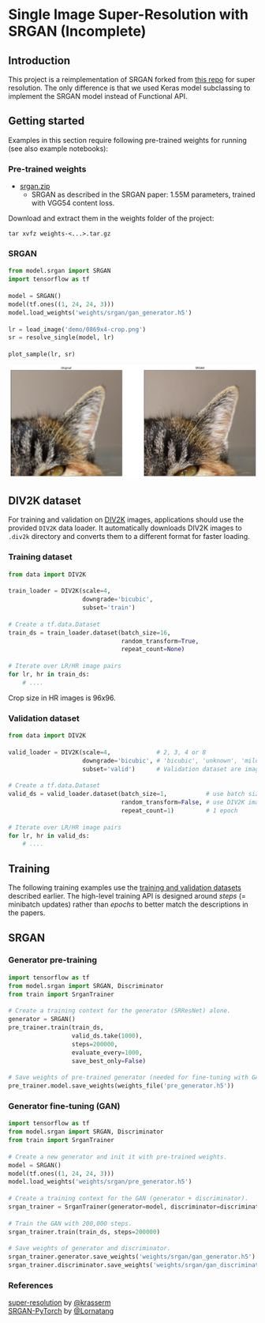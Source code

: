 # Single Image Super-Resolution with SRGAN (Incomplete)

## Introduction

This project is a reimplementation of SRGAN forked from [this repo](https://krasserm.github.io/2019/09/04/super-resolution/) for super resolution. The only difference is that we used Keras model subclassing to implement the SRGAN model instead of Functional API.

## Getting started 

Examples in this section require following pre-trained weights for running (see also example notebooks):  

### Pre-trained weights

- [srgan.zip](https://drive.google.com/file/d/1tYkYCiWIHtEBFJSoQLmMY5msdtd_CkKL/view?usp=sharing)
    - SRGAN as described in the SRGAN paper: 1.55M parameters, trained with VGG54 content loss.
    
Download and extract them in the weights folder of the project:

    tar xvfz weights-<...>.tar.gz

### SRGAN

```python
from model.srgan import SRGAN
import tensorflow as tf

model = SRGAN()
model(tf.ones((1, 24, 24, 3)))
model.load_weights('weights/srgan/gan_generator.h5')

lr = load_image('demo/0869x4-crop.png')
sr = resolve_single(model, lr)

plot_sample(lr, sr)
```

![result-srgan](results/srgan.png)

## DIV2K dataset

For training and validation on [DIV2K](https://data.vision.ee.ethz.ch/cvl/DIV2K/) images, applications should use the 
provided `DIV2K` data loader. It automatically downloads DIV2K images to `.div2k` directory and converts them to a 
different format for faster loading.

### Training dataset

```python
from data import DIV2K

train_loader = DIV2K(scale=4,
                     downgrade='bicubic', 
                     subset='train')
                     
# Create a tf.data.Dataset          
train_ds = train_loader.dataset(batch_size=16,     
                                random_transform=True,
                                repeat_count=None)

# Iterate over LR/HR image pairs                                
for lr, hr in train_ds:
    # .... 
```

Crop size in HR images is 96x96. 

### Validation dataset

```python
from data import DIV2K

valid_loader = DIV2K(scale=4,             # 2, 3, 4 or 8
                     downgrade='bicubic', # 'bicubic', 'unknown', 'mild' or 'difficult' 
                     subset='valid')      # Validation dataset are images 801 - 900
                     
# Create a tf.data.Dataset          
valid_ds = valid_loader.dataset(batch_size=1,           # use batch size of 1 as DIV2K images have different size
                                random_transform=False, # use DIV2K images in original size 
                                repeat_count=1)         # 1 epoch
                                
# Iterate over LR/HR image pairs                                
for lr, hr in valid_ds:
    # ....                                 
```

## Training 

The following training examples use the [training and validation datasets](#div2k-dataset) described earlier. The high-level 
training API is designed around *steps* (= minibatch updates) rather than *epochs* to better match the descriptions in the 
papers.

## SRGAN

### Generator pre-training

```python
import tensorflow as tf
from model.srgan import SRGAN, Discriminator
from train import SrganTrainer

# Create a training context for the generator (SRResNet) alone.
generator = SRGAN()
pre_trainer.train(train_ds,
                  valid_ds.take(1000),
                  steps=200000, 
                  evaluate_every=1000, 
                  save_best_only=False)

# Save weights of pre-trained generator (needed for fine-tuning with GAN).
pre_trainer.model.save_weights(weights_file('pre_generator.h5'))
```

### Generator fine-tuning (GAN)

```python
import tensorflow as tf
from model.srgan import SRGAN, Discriminator
from train import SrganTrainer

# Create a new generator and init it with pre-trained weights.
model = SRGAN()
model(tf.ones((1, 24, 24, 3)))
model.load_weights('weights/srgan/pre_generator.h5')

# Create a training context for the GAN (generator + discriminator).
srgan_trainer = SrganTrainer(generator=model, discriminator=discriminator)

# Train the GAN with 200,000 steps.
srgan_trainer.train(train_ds, steps=200000)

# Save weights of generator and discriminator.
srgan_trainer.generator.save_weights('weights/srgan/gan_generator.h5')
srgan_trainer.discriminator.save_weights('weights/srgan/gan_discriminator.h5')
```
### References
[super-resolution](https://github.com/krasserm/super-resolution) by [@krasserm](https://github.com/krasserm)<br>
[SRGAN-PyTorch](https://github.com/Lornatang/SRGAN-PyTorch) by [@Lornatang](https://github.com/Lornatang)